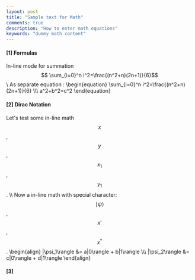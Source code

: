 ```yaml
---
layout: post
title: "Sample text for Math"
comments: true
description: "How to enter math equations"
keywords: "dummy math content"
---
```


#### [1] Formulas

In-line mode for summation $$ \sum_{i=0}^n i^2=\frac{(n^2+n)(2n+1)}{6}$$
\\
As separate equation :
\begin{equation}
\sum_{i=0}^n i^2=\frac{(n^2+n)(2n+1)}{6} \\\\\\
a^2+b^2=c^2
\end{equation}

#### [2] Dirac Notation
Let's test some in-line math $$ x $$, $$ y $$, $$ x_1 $$, $$ y_1 $$. \\\\
Now a in-line math with special character:  $$\mid\psi\rangle$$, $$x'$$, $$x^\ast $$.
\begin{align}
    |\psi_1\rangle &= a|0\rangle + b|1\rangle \\\\\\
    |\psi_2\rangle &= c|0\rangle + d|1\rangle
\end{align}

#### [3]
